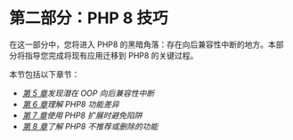 # 第二部分：PHP 8 技巧

在这一部分中，您将进入 PHP8 的黑暗角落：存在向后兼容性中断的地方。本部分将指导您完成将现有应用迁移到 PHP8 的关键过程。

本节包括以下章节：

*   [*第 5 章*](05.html#_idTextAnchor104)*发现潜在 OOP 向后兼容性中断*
*   [*第 6 章*](06.html#_idTextAnchor129)*理解 PHP8 功能差异*
*   [*第 7 章*](07.html#_idTextAnchor162)*使用 PHP8 扩展时避免陷阱*
*   [*第 8 章*](08.html#_idTextAnchor195)*了解 PHP8 不推荐或删除的功能*